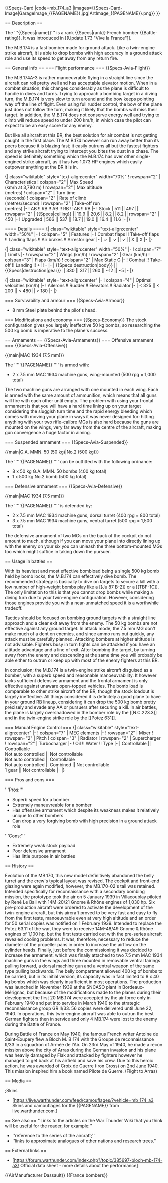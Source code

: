 {{Specs-Card
|code=mb_174_a3
|images={{Specs-Card-Image|GarageImage_{{PAGENAME}}.jpg|ArtImage_{{PAGENAME}}.png}}
}}

== Description ==
<!-- ''In the description, the first part should be about the history of and the creation and combat usage of the aircraft, as well as its key features. In the second part, tell the reader about the aircraft in the game. Insert a screenshot of the vehicle, so that if the novice player does not remember the vehicle by name, he will immediately understand what kind of vehicle the article is talking about.'' -->
The '''{{Specs|name}}''' is a rank {{Specs|rank}} French bomber {{Battle-rating}}. It was introduced in [[Update 1.73 "Vive la France"]].

The M.B.174 is a fast bomber made for ground attack. Like a twin-engine strike aircraft, it is able to drop bombs with high accuracy in a ground attack role and use its speed to get away from any return fire.

== General info ==
=== Flight performance ===
{{Specs-Avia-Flight}}
<!--''Describe how the aircraft behaves in the air. Speed, manoeuvrability, acceleration and allowable loads - these are the most important characteristics of the vehicle.''-->
The M.B.174A-3 is rather manoeuvrable flying in a straight line since the aircraft can roll pretty well and has acceptable elevator motion. When in a combat situation, this changes considerably as the plane is difficult to handle in dives and turns. Trying to approach a bombing target in a diving turn, the M.B.174 is very slow to turn around and the bow keeps pointing way off the line of flight. Even using full rudder control, the bow of the plane just does not follow the turn, making it likely that the bombs will miss their target. In addition, the M.B.174 does not conserve energy well and trying to climb will reduce speed to under 200 km/h, in which case the pilot can expect to be an easy score for any enemy.

But like all aircraft at this BR, the best solution for air combat is not getting caught in the first place. The M.B.174 however can run away better than its peers because it is blazing fast; it easily outruns all but the fastest fighters and any strike aircraft trying to intercept you bites the dust in a chase. The speed is definitely something which the M.B.174 has over other single-engined strike aircraft, as it has two 1,073 HP engines which easily outpower anything at the BR it is in. 

{| class="wikitable" style="text-align:center" width="70%"
! rowspan="2" | Characteristics
! colspan="2" | Max Speed<br>(km/h at 3,780 m)
! rowspan="2" | Max altitude<br>(metres)
! colspan="2" | Turn time<br>(seconds)
! colspan="2" | Rate of climb<br>(metres/second)
! rowspan="2" | Take-off run<br>(metres)
|-
! AB !! RB !! AB !! RB !! AB !! RB
|-
! Stock
| 511 || 497 || rowspan="2" | {{Specs|ceiling}} || 19.9 || 20.6 || 8.2 || 8.2 || rowspan="2" | 450
|-
! Upgraded
| 566 || 537 || 18.7 || 19.0 || 16.4 || 11.6
|-
|}

==== Details ====
{| class="wikitable" style="text-align:center" width="50%"
|-
! colspan="5" | Features
|-
! Combat flaps !! Take-off flaps !! Landing flaps !! Air brakes !! Arrestor gear
|-
| ✓ || ✓ || ✓ || X || X     <!-- ✓ -->
|-
|}

{| class="wikitable" style="text-align:center" width="50%"
|-
! colspan="7" | Limits
|-
! rowspan="2" | Wings (km/h)
! rowspan="2" | Gear (km/h)
! colspan="3" | Flaps (km/h)
! colspan="2" | Max Static G
|-
! Combat !! Take-off !! Landing !! + !! -
|-
| {{Specs|destruction|body}} || {{Specs|destruction|gear}} || 330 || 317 || 260 || ~12 || ~5
|-
|}

{| class="wikitable" style="text-align:center"
|-
! colspan="4" | Optimal velocities (km/h)
|-
! Ailerons !! Rudder !! Elevators !! Radiator
|-
| < 325 || < 200 || < 480 || > 180
|-
|}

=== Survivability and armour ===
{{Specs-Avia-Armour}}
<!-- ''Examine the survivability of the aircraft. Note how vulnerable the structure is and how secure the pilot is, whether the fuel tanks are armoured, etc. Describe the armour, if there is any, and also mention the vulnerability of other critical aircraft systems.'' -->

* 8 mm Steel plate behind the pilot's head.

=== Modifications and economy ===
{{Specs-Economy}}
The stock configuration gives you largely ineffective 50 kg bombs, so researching the 500 kg bomb is imperative to the plane's success.

== Armaments ==
{{Specs-Avia-Armaments}}
=== Offensive armament ===
{{Specs-Avia-Offensive}}
<!-- ''Describe the offensive armament of the aircraft, if any. Describe how effective the cannons and machine guns are in a battle, and also what belts or drums are better to use. If there is no offensive weaponry, delete this subsection.'' -->
{{main|MAC 1934 (7.5 mm)}}

The '''''{{PAGENAME}}''''' is armed with:

* 2 x 7.5 mm MAC 1934 machine guns, wing-mounted (500 rpg = 1,000 total)

The two machine guns are arranged with one mounted in each wing. Each is armed with the same amount of ammunition, which means that all guns will fire with each other until empty. The problem with using your frontal armament is that you will have a hard time lining up on your target considering the sluggish turn time and the rapid energy bleeding which comes with moving your plane in ways it was never designed for: hitting anything with your two rifle-calibre MGs is also hard because the guns are mounted on the wings, very far away from the centre of the aircraft, making gun convergence a huge factor in aiming.

=== Suspended armament ===
{{Specs-Avia-Suspended}}
<!-- ''Describe the aircraft's suspended armament: additional cannons under the wings, bombs, rockets and torpedoes. This section is especially important for bombers and attackers. If there is no suspended weaponry remove this subsection.'' -->
{{main|G.A. MMN. 50 (50 kg)|No.2 (500 kg)}}

The '''''{{PAGENAME}}''''' can be outfitted with the following ordnance:

* 8 x 50 kg G.A. MMN. 50 bombs (400 kg total)
* 1 x 500 kg No.2 bomb (500 kg total)

=== Defensive armament ===
{{Specs-Avia-Defensive}}
<!-- ''Defensive armament with turret machine guns or cannons, crewed by gunners. Examine the number of gunners and what belts or drums are better to use. If defensive weaponry is not available, remove this subsection.'' -->
{{main|MAC 1934 (7.5 mm)}}

The '''''{{PAGENAME}}''''' is defended by:

* 2 x 7.5 mm MAC 1934 machine guns, dorsal turret (400 rpg = 800 total)
* 3 x 7.5 mm MAC 1934 machine guns, ventral turret (500 rpg = 1,500 total)

The defensive armament of two MGs on the back of the cockpit do not amount to much, although if you can move your plane into directly lining up with the enemy on your six you can unleash the three bottom-mounted MGs too which might suffice in taking down the pursuer.

== Usage in battles ==
<!-- ''Describe the tactics of playing in the aircraft, the features of using aircraft in a team and advice on tactics. Refrain from creating a "guide" - do not impose a single point of view, but instead, give the reader food for thought. Examine the most dangerous enemies and give recommendations on fighting them. If necessary, note the specifics of the game in different modes (AB, RB, SB).'' -->

With its heaviest and most effective bombload being a single 500 kg bomb held by bomb locks, the M.B.174 can effectively dive bomb. The recommended strategy is basically to dive on targets to secure a kill with a low number of high-weight bombs play like a [[Ju 87 B-2]] or a [[TBF-1C]]. The only limitation to this is that you cannot drop bombs while making a diving turn due to your twin-engine configuration. However, considering those engines provide you with a near-unmatched speed it is a worthwhile tradeoff. 

Tactics should be focused on bombing ground targets with a straight line approach and a clear exit away from the enemy. The 50 kg bombs are not effective against any ground target. In attack mode, the 7.5 mm MG don't make much of a dent on enemies, and since ammo runs out quickly, any attack must be carefully planned. Attacking bombers at higher altitude is not advisable. Fighters busy in turn fights can be attacked if you have an altitude advantage and a line of exit. After bombing the target, by turning away from the enemy and descending at the same time you will probably be able either to outrun or keep up with most of the enemy fighters at this BR.

In conclusion; the M.B.174 is a twin-engine strike aircraft disguised as a bomber, with a superb speed and reasonable manoeuvrability. It however lacks sufficient defensive armament and the frontal armament is only effective against unaware open-topped vehicles. The bomb load is comparable to other strike aircraft of the BR, though the stock loadout is largely ineffective. All things considered it is definitely a good plane to have in your ground RB lineup, considering it can drop the 500 kg bomb pretty precisely and evade any AA or pursuers after securing a kill. In air battles, the plane is largely overshadowed in the bomber role by the [[N.C.223.3]] and in the twin-engine strike role by the [[Potez 631]].

=== Manual Engine Control ===
{| class="wikitable" style="text-align:center"
|-
! colspan="7" | MEC elements
|-
! rowspan="2" | Mixer
! rowspan="2" | Pitch
! colspan="3" | Radiator
! rowspan="2" | Supercharger
! rowspan="2" | Turbocharger
|-
! Oil !! Water !! Type
|-
| Controllable || Controllable<br>Not auto controlled || Not controllable<br>Not auto controlled || Controllable<br>Not auto controlled || Combined || Not controllable<br>1 gear || Not controllable
|-
|}

=== Pros and cons ===
<!-- ''Summarise and briefly evaluate the vehicle in terms of its characteristics and combat effectiveness. Mark its pros and cons in the bulleted list. Try not to use more than 6 points for each of the characteristics. Avoid using categorical definitions such as "bad", "good" and the like - use substitutions with softer forms such as "inadequate" and "effective".'' -->

'''Pros:'''

* Superb speed for a bomber
* Extremely maneuvreable for a bomber
* Has offensive armament which despite its weakness makes it relatively unique to other bombers
* Can drop a very forgiving bomb with high precision in a ground attack role

'''Cons:'''

* Extremely weak stock payload
* Poor defensive armament
* Has little purpose in air battles

== History ==
<!-- ''Describe the history of the creation and combat usage of the aircraft in more detail than in the introduction. If the historical reference turns out to be too long, take it to a separate article, taking a link to the article about the vehicle and adding a block "/History" (example: <nowiki>https://wiki.warthunder.com/(Vehicle-name)/History</nowiki>) and add a link to it here using the <code>main</code> template. Be sure to reference text and sources by using <code><nowiki><ref></ref></nowiki></code>, as well as adding them at the end of the article with <code><nowiki><references /></nowiki></code>. This section may also include the vehicle's dev blog entry (if applicable) and the in-game encyclopedia description (under <code><nowiki>=== In-game description ===</nowiki></code>, also if applicable).'' -->

Evolution of the MB.170, this new model definitively abandoned the belly turret and the crew's typical layout was revised. The cockpit and front-end glazing were again modified, however, the MB.170-02's tail was retained. Intended specifically for reconnaissance with a secondary bombing mission, the prototype took the air on 5 January 1939 in Villacoublay piloted by René Le Bail with 14M-20/21 Gnome & Rhône engines of 1,030 hp. Six pre-production aircraft were ordered to activate the development of the twin-engine aircraft, but this aircraft proved to be very fast and easy to fly from the first tests, manoeuvrable even at very high altitude and an order for 50 serial copies was notified on 1 February 1939. Intended to replace the Potez 63.11 of the war, they were to receive 14M-48/49 Gnome & Rhône engines of 1,100 hp, but the first tests carried out with the pre-series aircraft revealed cooling problems. It was, therefore, necessary to reduce the diameter of the propeller pans in order to increase the airflow on the cylinder heads. Finally, just before the commissioning it was decided to increase the armament, which was finally attached to two 7.5 mm MAC 1934 machine guns in the wings and three mounted in removable ventral fairings pulling forward, a dorsal machine gun and a ventral weapon of the same type pulling backwards. The belly compartment allowed 400 kg of bombs to be carried, but in its initial version, its capacity was in fact limited to 8 x 40 kg bombs which was clearly insufficient in most operations. The production was launched in November 1939 at the SNCASO plant in Bordeaux-Mérignac, but because of the modifications made to the planes during their development the first 20 MB.174 were accepted by the air force only in February 1940 and put into service in March 1940 to the strategic reconnaissance group GR II/33. 56 copies were delivered until June 22, 1940. In operations, this twin-engine aircraft was able to outrun the best German fighters then in service and only 4 MB.174 were lost to the enemy during the Battle of France.

During Battle of France on May 1940, the famous French writer Antoine de Saint-Exupery flew a Bloch M. B 174 with the Groupe de reconnaissance II/33 in a squadron of Armée de l'Air. On 23rd May of 1940, he made a recon mission above the city of Arras during the German invasion and his plane was heavily damaged by Flak and attacked by fighters however he managed to get back at his airfield and save his crew. Due to this heroic action, he was awarded of Croix de Guerre (Iron Cross) on 2nd June 1940. This mission inspired him a book named Pilote de Guerre. (Flight to Arras)

== Media ==
<!-- ''Excellent additions to the article would be video guides, screenshots from the game, and photos.'' -->

;Skins

* [https://live.warthunder.com/feed/camouflages/?vehicle=mb_174_a3 Skins and camouflages for the {{PAGENAME}} from live.warthunder.com.]

== See also ==
''Links to the articles on the War Thunder Wiki that you think will be useful for the reader, for example:''

* ''reference to the series of the aircraft;''
* ''links to approximate analogues of other nations and research trees.''

== External links ==
<!--''Paste links to sources and external resources, such as:''
* ''topic on the official game forum;''
* ''other literature.''-->

* [https://forum.warthunder.com/index.php?/topic/385697-bloch-mb-174-a3/ Official data sheet - more details about the performance]

{{AirManufacturer Dassault}}
{{France bombers}}